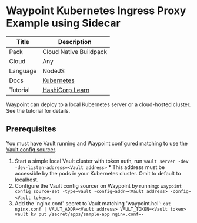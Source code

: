 # Waypoint Kubernetes Ingress Proxy Example using Sidecar

|Title|Description|
|---|---|
|Pack|Cloud Native Buildpack|
|Cloud|Any|
|Language|NodeJS|
|Docs|[Kubernetes](https://www.waypointproject.io/plugins/kubernetes)|
|Tutorial|[HashiCorp Learn](https://learn.hashicorp.com/tutorials/waypoint/get-started-kubernetes)|

Waypoint can deploy to a local Kubernetes server or a cloud-hosted cluster. See the tutorial for details.

## Prerequisites

You must have Vault running and Waypoint configured matching to use the [Vault config sourcer](https://www.waypointproject.io/plugins/vault).

1. Start a simple local Vault cluster with token auth, run `vault server -dev -dev-listen-address=<Vault address>` * This address must be accessible by the pods in your Kubernetes cluster. Omit to default to localhost.
2. Configure the Vault config sourcer on Waypoint by running: `waypoint config source-set -type=vault -config=addr=<Vault address> -config=<Vault token>`.
3. Add the 'nginx.conf' secret to Vault matching 'waypoint.hcl': `cat nginx.conf | VAULT_ADDR=<Vault address> VAULT_TOKEN=<Vault token> vault kv put /secret/apps/sample-app nginx.conf=-`
